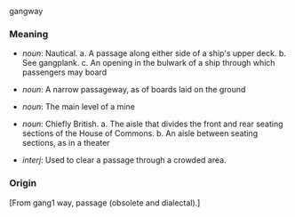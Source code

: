 gangway
### Meaning
+ _noun_: Nautical.
   a. A passage along either side of a ship's upper deck.
   b. See gangplank.
   c. An opening in the bulwark of a ship through which passengers may board
+ _noun_: A narrow passageway, as of boards laid on the ground
+ _noun_: The main level of a mine
+ _noun_: Chiefly British.
   a. The aisle that divides the front and rear seating sections of the House of Commons.
   b. An aisle between seating sections, as in a theater

+ _interj_: Used to clear a passage through a crowded area.

### Origin

[From gang1 way, passage (obsolete and dialectal).]
